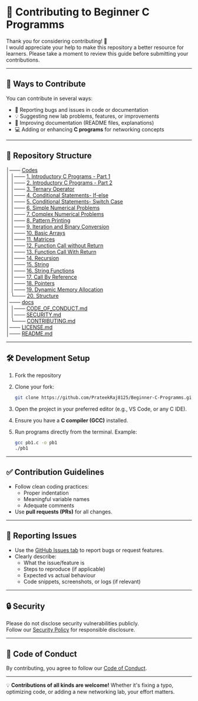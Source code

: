 # 🤝 Contributing to Beginner C Programms

Thank you for considering contributing! 🎉  
I would appreciate your help to make this repository a better resource for learners. Please take a moment to review this guide before submitting your contributions.

---

## 📌 Ways to Contribute

You can contribute in several ways:

- 🐞 Reporting bugs and issues in code or documentation  
- 💡 Suggesting new lab problems, features, or improvements  
- 📝 Improving documentation (README files, explanations)  
- 💻 Adding or enhancing **C programs** for networking concepts  

---

## 📂 Repository Structure

│─── [Codes](https://github.com/PrateekRaj8125/Beginner-C-Programms/tree/main/Codes)  
│ │─── [1. Introductory C Programs - Part 1](https://github.com/PrateekRaj8125/Beginner-C-Programms/tree/main/Codes/1.%20Introductory%20C%20Programs%20-%20Part%201)  
│ │─── [2. Introductory C Programs - Part 2](https://github.com/PrateekRaj8125/Beginner-C-Programms/tree/main/Codes/2.%20Introductory%20C%20Programs%20-%20Part%202)  
│ │─── [3. Ternary Operator](https://github.com/PrateekRaj8125/Beginner-C-Programms/tree/main/Codes/3.%20Ternary%20Operator)  
│ │─── [4. Conditional Statements- If-else](https://github.com/PrateekRaj8125/Beginner-C-Programms/tree/main/Codes/4.%20Conditional%20Statements-%20If-else)  
│ │─── [5. Conditional Statements- Switch Case](https://github.com/PrateekRaj8125/Beginner-C-Programms/tree/main/Codes/5.%20Conditional%20Statements-%20Switch%20Case)  
│ │─── [6. Simple Numerical Problems](https://github.com/PrateekRaj8125/Beginner-C-Programms/tree/main/Codes/6.%20Simple%20Numerical%20Problems)  
│ │─── [7. Complex Numerical Problems](https://github.com/PrateekRaj8125/Beginner-C-Programms/tree/main/Codes/7.%20Complex%20Numerical%20Problems)  
│ │─── [8. Pattern Printing](https://github.com/PrateekRaj8125/Beginner-C-Programms/tree/main/Codes/8.%20Pattern%20Printing)  
│ │─── [9. Iteration and Binary Conversion](https://github.com/PrateekRaj8125/Beginner-C-Programms/tree/main/Codes/9.%20Iteration%20and%20Binary%20Conversion)  
│ │─── [10. Basic Arrays](https://github.com/PrateekRaj8125/Beginner-C-Programms/tree/main/Codes/10.%20Basic%20Arrays)  
│ │─── [11. Matrices](https://github.com/PrateekRaj8125/Beginner-C-Programms/tree/main/Codes/11.%20Matrices)  
│ │─── [12. Function Call without Return](https://github.com/PrateekRaj8125/Beginner-C-Programms/tree/main/Codes/12.%20Function%20Call%20without%20Return)  
│ │─── [13. Function Call With Return](https://github.com/PrateekRaj8125/Beginner-C-Programms/tree/main/Codes/13.%20Function%20Call%20With%20Return)  
│ │─── [14. Recursion](https://github.com/PrateekRaj8125/Beginner-C-Programms/tree/main/Codes/14.%20Recursion)  
│ │─── [15. String](https://github.com/PrateekRaj8125/Beginner-C-Programms/tree/main/Codes/15.%20String)  
│ │─── [16. String Functions](https://github.com/PrateekRaj8125/Beginner-C-Programms/tree/main/Codes/16.%20String%20Functions)  
│ │─── [17. Call By Reference](https://github.com/PrateekRaj8125/Beginner-C-Programms/tree/main/Codes/17.%20Call%20By%20Reference)  
│ │─── [18. Pointers](https://github.com/PrateekRaj8125/Beginner-C-Programms/tree/main/Codes/18.%20Pointers)  
│ │─── [19. Dynamic Memory Allocation](https://github.com/PrateekRaj8125/Beginner-C-Programms/tree/main/Codes/19.%20Dynamic%20Memory%20Allocation)  
│ └─── [20. Structure](https://github.com/PrateekRaj8125/Beginner-C-Programms/tree/main/Codes/20.%20Structure)  
│─── [docs](https://github.com/PrateekRaj8125/Beginner-C-Programms/tree/main/docs)  
│ │─── [CODE_OF_CONDUCT.md](https://github.com/PrateekRaj8125/Beginner-C-Programms/blob/main/docs/CODE_OF_CONDUCT.md)  
│ │─── [SECURITY.md](https://github.com/PrateekRaj8125/Beginner-C-Programms/blob/main/docs/SECURITY.md)  
│ └─── [CONTRIBUTING.md](https://github.com/PrateekRaj8125/Beginner-C-Programms/blob/main/docs/CONTRIBUTING.md)  
│─── [LICENSE.md](https://github.com/PrateekRaj8125/Beginner-C-Programms/blob/main/LICENSE.md)  
│─── [README.md](https://github.com/PrateekRaj8125/Beginner-C-Programms/blob/main/README.md)  

---

## 🛠 Development Setup

1. Fork the repository  
2. Clone your fork:

    ```bash
    git clone https://github.com/PrateekRaj8125/Beginner-C-Programms.git
    ```

3. Open the project in your preferred editor (e.g., VS Code, or any C IDE).  
4. Ensure you have a **C compiler (GCC)** installed.  
5. Run programs directly from the terminal. Example:

    ```bash
    gcc pb1.c -o pb1
    ./pb1
    ```

---

## ✅ Contribution Guidelines

- Follow clean coding practices:
  - Proper indentation  
  - Meaningful variable names  
  - Adequate comments  
- Use **pull requests (PRs)** for all changes.  

---

## 🐞 Reporting Issues

- Use the [GitHub Issues tab](https://github.com/PrateekRaj8125/Beginner-C-Programms/issues) to report bugs or request features.  
- Clearly describe:  
  - What the issue/feature is  
  - Steps to reproduce (if applicable)  
  - Expected vs actual behaviour  
  - Code snippets, screenshots, or logs (if relevant)  

---

## 🔒 Security

Please do not disclose security vulnerabilities publicly.  
Follow our [Security Policy](https://github.com/PrateekRaj8125/Beginner-C-Programms/security/policy) for responsible disclosure.  

---

## 🙌 Code of Conduct

By contributing, you agree to follow our [Code of Conduct](https://github.com/PrateekRaj8125/Beginner-C-Programms/blob/main/docs/CODE_OF_CONDUCT.md).  

---

💡 **Contributions of all kinds are welcome!** Whether it's fixing a typo, optimizing code, or adding a new networking lab, your effort matters.  
